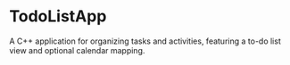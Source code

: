 # TodoListApp
A C++ application for organizing tasks and activities, featuring a to-do list view and optional calendar mapping.
